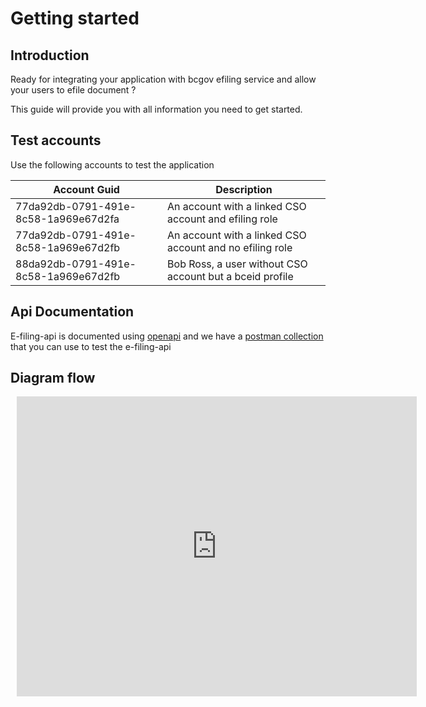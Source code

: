 # Getting started

## Introduction

Ready for integrating your application with bcgov efiling service and allow your users to efile document ?

This guide will provide you with all information you need to get started.

## Test accounts

Use the following accounts to test the application

| Account Guid | Description |
| --- | --- |
| 77da92db-0791-491e-8c58-1a969e67d2fa | An account with a linked CSO account and efiling role |
| 77da92db-0791-491e-8c58-1a969e67d2fb | An account with a linked CSO account and no efiling role |
| 88da92db-0791-491e-8c58-1a969e67d2fb | Bob Ross, a user without CSO account but a bceid profile |

## Api Documentation

E-filing-api is documented using [openapi](http://editor.swagger.io/?url=https://raw.githubusercontent.com/bcgov/jag-file-submission/master/src/backend/efiling-api/jag-efiling-api.yaml) and we have a [postman collection](https://raw.githubusercontent.com/bcgov/jag-file-submission/master/src/backend/jag-efiling-api/src/test/jag-efiling-api.postman_collection.json) that you can use to test the e-filing-api

## Diagram flow

<div style="width: 640px; height: 480px; margin: 10px; position: relative;"><iframe allowfullscreen frameborder="0" style="width:640px; height:480px" src="https://app.lucidchart.com/documents/embeddedchart/fb8a218a-99b6-4285-a653-93a6271f6de8" id="wLo6x541WcTP"></iframe></div>
